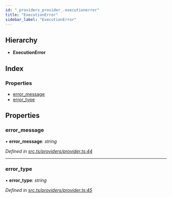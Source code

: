 ```yaml
---
id: "_providers_provider_.executionerror"
title: "ExecutionError"
sidebar_label: "ExecutionError"
---
```


## Hierarchy

* **ExecutionError**

## Index

### Properties

* [error_message](_providers_provider_.executionerror.md#error_message)
* [error_type](_providers_provider_.executionerror.md#error_type)

## Properties

###  error_message

• **error_message**: *string*

*Defined in [src.ts/providers/provider.ts:44](https://github.com/nearprotocol/nearlib/blob/2987fdb/src.ts/providers/provider.ts#L44)*

___

###  error_type

• **error_type**: *string*

*Defined in [src.ts/providers/provider.ts:45](https://github.com/nearprotocol/nearlib/blob/2987fdb/src.ts/providers/provider.ts#L45)*

